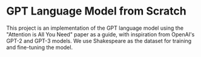 # GPT Language Model from Scratch

This project is an implementation of the GPT language model using the "Attention is All You Need" paper as a guide, with inspiration from OpenAI's GPT-2 and GPT-3 models. We use Shakespeare as the dataset for training and fine-tuning the model.
